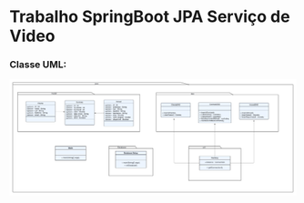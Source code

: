 # Trabalho SpringBoot JPA Serviço de Video

### Classe UML:

![Classe UML.png](https://github.com/cyronp/Java-POO-Trabalho-JDBC/blob/master/UML%20class.png)
